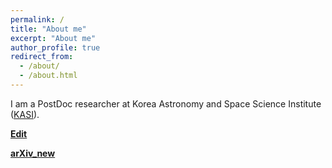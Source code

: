 ```yaml
---
permalink: /
title: "About me"
excerpt: "About me"
author_profile: true
redirect_from: 
  - /about/
  - /about.html
---
```


I am a PostDoc researcher at Korea Astronomy and Space Science Institute ([KASI](https://www.kasi.re.kr/eng/index)). 


**[Edit](https://github.com/sjxuvlbi/sjxuvlbi.github.io)** 

**[arXiv_new](https://arxiv.org/search/advanced?advanced=1&terms-0-operator=AND&terms-0-term=VLBI&terms-0-field=all&terms-1-operator=OR&terms-1-term=VLBA&terms-1-field=all&terms-2-operator=OR&terms-2-term=astrometry&terms-2-field=all&classification-physics_archives=all&classification-include_cross_list=include&date-filter_by=all_dates&date-year=&date-from_date=&date-to_date=&date-date_type=submitted_date&abstracts=show&size=50&order=-announced_date_first)** 
